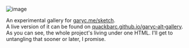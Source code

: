 
![image](https://github.com/user-attachments/assets/3b42b985-40cd-45a0-8755-fca46e1a2710)

An experimental gallery for [garyc.me/sketch](https://garyc.me/sketch).
<br>
A live version of it can be found on [quackbarc.github.io/garyc&#8209;alt&#8209;gallery](https://quackbarc.github.io/garyc-alt-gallery).
<br>
As you can see, the whole project's living under one HTML. I'll get to untangling that sooner or later, I promise.
